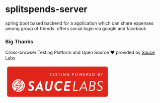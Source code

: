 # splitspends-server
spring boot based backend for a application which can share expenses among group of friends. offers social login via google and facebook

### Big Thanks

Cross-browser Testing Platform and Open Source ❤️ provided by [Sauce Labs][homepage]

[homepage]: https://saucelabs.com

<img src="./Powered by Sauce Labs badges red.svg">
